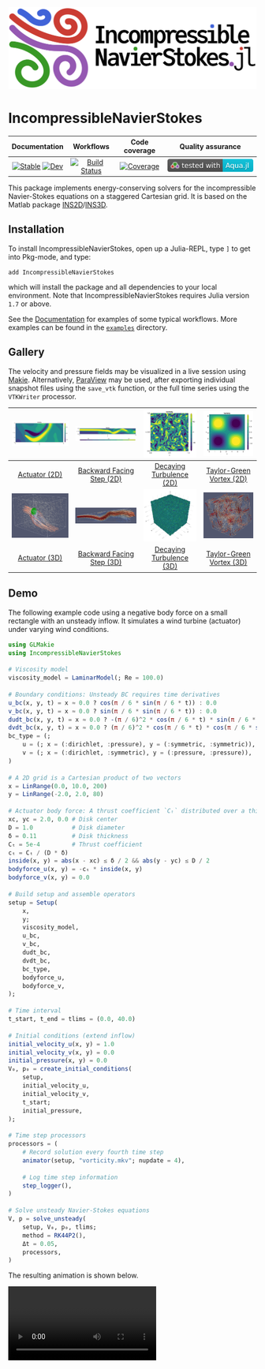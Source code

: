 ![Logo](docs/src/assets/logo_text_dots.png)

# IncompressibleNavierStokes

| Documentation | Workflows | Code coverage | Quality assurance |
| :-----------: | :-------: | :-----------: | :---------------: |
| [![Stable](https://img.shields.io/badge/docs-stable-blue.svg)](https://agdestein.github.io/IncompressibleNavierStokes.jl/stable) [![Dev](https://img.shields.io/badge/docs-dev-blue.svg)](https://agdestein.github.io/IncompressibleNavierStokes.jl/dev) | [![Build Status](https://github.com/agdestein/IncompressibleNavierStokes.jl/workflows/CI/badge.svg)](https://github.com/agdestein/IncompressibleNavierStokes.jl/actions) | [![Coverage](https://codecov.io/gh/agdestein/IncompressibleNavierStokes.jl/branch/main/graph/badge.svg)](https://codecov.io/gh/agdestein/IncompressibleNavierStokes.jl) | [![Aqua QA](https://raw.githubusercontent.com/JuliaTesting/Aqua.jl/master/badge.svg)](https://github.com/JuliaTesting/Aqua.jl) |

This package implements energy-conserving solvers for the incompressible Navier-Stokes
equations on a staggered Cartesian grid. It is based on the Matlab package
[INS2D](https://github.com/bsanderse/INS2D)/[INS3D](https://github.com/bsanderse/INS3D).


## Installation

To install IncompressibleNavierStokes, open up a Julia-REPL, type `]` to get
into Pkg-mode, and type:

```
add IncompressibleNavierStokes
```

which will install the package and all dependencies to your local environment.
Note that IncompressibleNavierStokes requires Julia version `1.7` or above.

See the
[Documentation](https://agdestein.github.io/IncompressibleNavierStokes.jl/dev/generated/LidDrivenCavity2D/)
for examples of some typical workflows. More examples can be found in the
[`examples`](examples) directory.

## Gallery

The velocity and pressure fields may be visualized in a live session using
[Makie](https://github.com/JuliaPlots/Makie.jl). Alternatively,
[ParaView](https://www.paraview.org/) may be used, after exporting individual
snapshot files using the `save_vtk` function, or the full time series using the
`VTKWriter` processor.

| ![](assets/examples/Actuator2D.png)     | ![](assets/examples/BackwardFacingStep2D.png)                 | ![](assets/examples/DecayingTurbulence2D.png)                | ![](assets/examples/TaylorGreenVortex2D.png)                |
|:---------------------------------------:|:-------------------------------------------------------------:|:------------------------------------------------------------:|:-----------------------------------------------------------:|
| [Actuator (2D)](examples/Actuator2D.jl) | [Backward Facing Step (2D)](examples/BackwardFacingStep2D.jl) | [Decaying Turbulence (2D)](examples/DecayingTurbulence2D.jl) | [Taylor-Green Vortex (2D)](examples/TaylorGreenVortex2D.jl) |
| ![](assets/examples/Actuator3D.png)     | ![](assets/examples/BackwardFacingStep3D.png)                 | ![](assets/examples/DecayingTurbulence3D.png)                | ![](assets/examples/TaylorGreenVortex3D.png)                |
| [Actuator (3D)](examples/Actuator3D.jl) | [Backward Facing Step (3D)](examples/BackwardFacingStep3D.jl) | [Decaying Turbulence (3D)](examples/DecayingTurbulence3D.jl) | [Taylor-Green Vortex (3D)](examples/TaylorGreenVortex3D.jl) |


## Demo

The following example code  using a negative body force on a small rectangle
with an unsteady inflow. It simulates a wind turbine (actuator) under varying
wind conditions.

```julia
using GLMakie
using IncompressibleNavierStokes

# Viscosity model
viscosity_model = LaminarModel(; Re = 100.0)

# Boundary conditions: Unsteady BC requires time derivatives
u_bc(x, y, t) = x ≈ 0.0 ? cos(π / 6 * sin(π / 6 * t)) : 0.0
v_bc(x, y, t) = x ≈ 0.0 ? sin(π / 6 * sin(π / 6 * t)) : 0.0
dudt_bc(x, y, t) = x ≈ 0.0 ? -(π / 6)^2 * cos(π / 6 * t) * sin(π / 6 * sin(π / 6 * t)) : 0.0
dvdt_bc(x, y, t) = x ≈ 0.0 ? (π / 6)^2 * cos(π / 6 * t) * cos(π / 6 * sin(π / 6 * t)) : 0.0
bc_type = (;
    u = (; x = (:dirichlet, :pressure), y = (:symmetric, :symmetric)),
    v = (; x = (:dirichlet, :symmetric), y = (:pressure, :pressure)),
)

# A 2D grid is a Cartesian product of two vectors
x = LinRange(0.0, 10.0, 200)
y = LinRange(-2.0, 2.0, 80)

# Actuator body force: A thrust coefficient `Cₜ` distributed over a thin rectangle
xc, yc = 2.0, 0.0 # Disk center
D = 1.0           # Disk diameter
δ = 0.11          # Disk thickness
Cₜ = 5e-4         # Thrust coefficient
cₜ = Cₜ / (D * δ)
inside(x, y) = abs(x - xc) ≤ δ / 2 && abs(y - yc) ≤ D / 2
bodyforce_u(x, y) = -cₜ * inside(x, y)
bodyforce_v(x, y) = 0.0

# Build setup and assemble operators
setup = Setup(
    x,
    y;
    viscosity_model,
    u_bc,
    v_bc,
    dudt_bc,
    dvdt_bc,
    bc_type,
    bodyforce_u,
    bodyforce_v,
);

# Time interval
t_start, t_end = tlims = (0.0, 40.0)

# Initial conditions (extend inflow)
initial_velocity_u(x, y) = 1.0
initial_velocity_v(x, y) = 0.0
initial_pressure(x, y) = 0.0
V₀, p₀ = create_initial_conditions(
    setup,
    initial_velocity_u,
    initial_velocity_v,
    t_start;
    initial_pressure,
);

# Time step processors
processors = (
    # Record solution every fourth time step
    animator(setup, "vorticity.mkv"; nupdate = 4),

    # Log time step information
    step_logger(),
)

# Solve unsteady Navier-Stokes equations
V, p = solve_unsteady(
    setup, V₀, p₀, tlims;
    method = RK44P2(),
    Δt = 0.05,
    processors,
)
```

The resulting animation is shown below.

![Vorticity](assets/vorticity.mkv)
